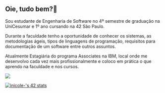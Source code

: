 ## Oie, tudo bem?👋

Sou estudante de Engenharia de Software no 4º semestre de graduação na UniCesumar e 1º ano cursando na 42 São Paulo.

Durante a faculdade tenho a oportunidade de conhecer os sistemas, as metodologias ágeis, tipos de linguagens de programação, requisitos para documentação de um software entre outros assuntos.

Atualmente Estagiária do programa Associates na IBM, local onde me desenvolvo cada vez mais profissionalmente e coloco em prática o que aprendo na faculdade e nos cursos.

<div> 
  <a href="https://www.linkedin.com/in/isabelle-b-920506151/" target="_blank"><img src="https://img.shields.io/badge/-LinkedIn-%230077B5?style=for-the-badge&logo=linkedin&logoColor=white" target="_blank"></a> 
</div>

<a href="https://github.com/JaeSeoKim/badge42"><img src="https://badge42.vercel.app/api/v2/cl3akgzgl003009lah4lmjgcm/stats?cursusId=21&coalitionId=undefined" alt="inicole-'s 42 stats" /></a>
